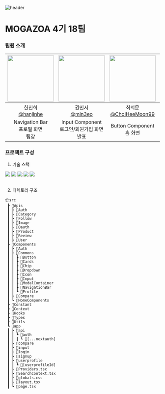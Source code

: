 ![header](https://capsule-render.vercel.app/api?type=waving&color=auto&height=300&section=header&text=MOGAZOA%204-18&fontSize=80)


# MOGAZOA 4기 18팀

### 팀원 소개

|<img src="https://avatars.githubusercontent.com/u/155597214?v=4" width="150" height="150"/>|<img src="https://avatars.githubusercontent.com/u/110177217?v=4" width="150" height="150"/>|<img src="https://avatars.githubusercontent.com/u/54311686?v=4" width="150" height="150"/>|<img src="https://avatars.githubusercontent.com/u/103150252?v=4" width="150" height="150"/>|<img src="https://avatars.githubusercontent.com/u/155204900?v=4" width="150" height="150"/>|
|:-:|:-:|:-:|:-:|:-:|
|한진희<br/>[@hanjinhe](https://github.com/hanjinhe)|권민서<br/>[@min3eo](https://github.com/min3eo)|최희문<br/>[@ChoiHeeMoon99](https://github.com/ChoiHeeMoon99)|최민혁<br/>[@ChoiMHMH](https://github.com/ChoiMHMH)|강나리<br/>[@nali-kang](https://github.com/nali-kang)|
|Navigation Bar<br/>프로필 화면<br/>팀장|Input Component<br/>로그인/회원가입 화면<br/>발표|Button Component<br/>홈 화면|Modal<br/>공통API<br/>상품상세 화면|Dropdown<br/>비교하기 화면<br/>배포/README|

### 프로젝트 구성

1. 기술 스택
<div align=left>
  <img src="https://img.shields.io/badge/Next.js-000000?style=flat&logo=Next.js&logoColor=white">
  <img src="https://img.shields.io/badge/React-61DAFB?style=flat&logo=react&logoColor=black"> 
  <img src="https://img.shields.io/badge/Typescript-3178C6?style=flat&logo=Typescript&logoColor=white"/>
  <img src="https://img.shields.io/badge/Tailwind CSS-06B6D4?style=flat&logo=Tailwind CSS&logoColor=white"/>
  <img src="https://img.shields.io/badge/Axios-5A29E4?style=flat&logo=Axios&logoColor=white"/>
</div>  
<br />

2. 디렉토리 구조

```
📦src
 ┣ 📂Apis
 ┃ ┣ 📂Auth
 ┃ ┣ 📂Category
 ┃ ┣ 📂Follow
 ┃ ┣ 📂Image
 ┃ ┣ 📂Oauth
 ┃ ┣ 📂Product
 ┃ ┣ 📂Review
 ┃ ┣ 📂User
 ┣ 📂Components
 ┃ ┣ 📂Auth
 ┃ ┣ 📂Commons
 ┃ ┃ ┣ 📂Button
 ┃ ┃ ┣ 📂Cards
 ┃ ┃ ┣ 📂Chip
 ┃ ┃ ┣ 📂Dropdown
 ┃ ┃ ┣ 📂Icon
 ┃ ┃ ┣ 📂Input
 ┃ ┃ ┣ 📂ModalContainer
 ┃ ┃ ┣ 📂NavigationBar
 ┃ ┃ ┗ 📂Profile
 ┃ ┣ 📂Compare
 ┃ ┗ 📂HomeComponents
 ┣ 📂Constant
 ┣ 📂Context
 ┣ 📂Hooks
 ┣ 📂Types
 ┣ 📂Utils
 ┗ 📂app
 ┃ ┣ 📂api
 ┃ ┃ ┗ 📂auth
 ┃ ┃ ┃ ┗ 📂[...nextauth]
 ┃ ┣ 📂compare
 ┃ ┣ 📂input
 ┃ ┣ 📂login
 ┃ ┣ 📂signup
 ┃ ┣ 📂userprofile
 ┃ ┃ ┗ 📂[userprofileId]
 ┃ ┣ 📜Providers.tsx
 ┃ ┣ 📜SearchContext.tsx
 ┃ ┣ 📜globals.css
 ┃ ┣ 📜layout.tsx
 ┃ ┗ 📜page.tsx
```
